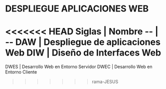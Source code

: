 # DESPLIEGUE APLICACIONES WEB

<<<<<<< HEAD
Siglas | Nombre
-- | --
DAW | Despliegue de aplicaciones Web
DIW | Diseño de Interfaces Web
=======




DWES | Desarrollo Web en Entorno Servidor
DWEC | Desarrollo Web en Entorno Cliente
>>>>>>> rama-JESUS

